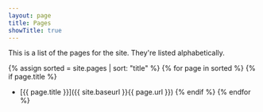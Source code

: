 ```yaml
---
layout: page
title: Pages
showTitle: true
---
```


This is a list of the pages for the site. They're listed alphabetically.

{% assign sorted = site.pages | sort: "title" %}
{% for page in sorted %}
{% if page.title %}
* [{{ page.title }}]({{ site.baseurl }}{{ page.url }})
{% endif %}
{% endfor %}
